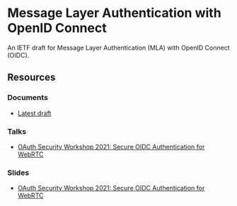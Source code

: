 # Message Layer Authentication with OpenID Connect

An IETF draft for Message Layer Authentication (MLA) with OpenID Connect (OIDC).

## Resources

### Documents

- [Latest draft](./docs/draft.md)

### Talks

- [OAuth Security Workshop 2021: Secure OIDC Authentication for WebRTC](https://youtu.be/NGm4REsXUzY)

### Slides

- [OAuth Security Workshop 2021: Secure OIDC Authentication for WebRTC](./slides/Secure%20OIDC%20Authentication%20for%20WebRTC.pdf)
